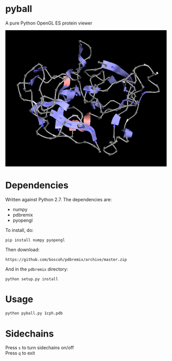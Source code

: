 
# pyball

A pure Python OpenGL ES protein viewer

![screen shot](screen_shot.png)

# Dependencies

Written against Python 2.7. The dependencies are:

 - numpy
 - pdbremix
 - pyopengl

To install, do:

    pip install numpy pyopengl

Then download:

    https://github.com/boscoh/pdbremix/archive/master.zip

And in the `pdbremix` directory:

    python setup.py install

# Usage

    python pyball.py 1cph.pdb

# Sidechains

Press `s` to turn sidechains on/off  
Press `q` to exit
